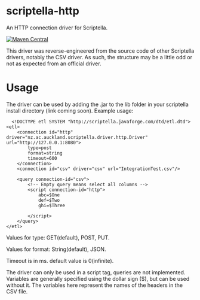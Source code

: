 # scriptella-http
An HTTP connection driver for Scriptella. 

[![Maven Central](https://maven-badges.herokuapp.com/maven-central/nz.ac.auckland.scriptella.driver/scriptella-http/badge.svg)](https://maven-badges.herokuapp.com/maven-central/nz.ac.auckland.scriptella.driver.scriptella-http/scriptella-http)

This driver was reverse-engineered from the source code of other Scriptella drivers, notably the CSV driver. 
As such, the structure may be a little odd or not as expected from an official driver. 

# Usage

The driver can be used by adding the .jar to the lib folder in your scriptella install directory (link coming soon).
Example usage:

```
  <!DOCTYPE etl SYSTEM "http://scriptella.javaforge.com/dtd/etl.dtd">
<etl>
    <connection id="http" driver="nz.ac.auckland.scriptella.driver.http.Driver" url="http://127.0.0.1:8080">
        type=post
        format=string
        timeout=600
    </connection>
    <connection id="csv" driver="csv" url="IntegrationTest.csv"/>

    <query connection-id="csv">
        <!-- Empty query means select all columns -->
        <script connection-id="http">
            abc=$One
            def=$Two
            ghi=$Three

        </script>
    </query>
</etl>
```

Values for type: GET(default), POST, PUT.

Values for format: String(default), JSON.

Timeout is in ms. default value is 0(infinite).

The driver can only be used in a script tag, queries are not implemented. Variables are generally specified using the dollar sign ($),
but can be used without it. The variables here represent the names of the headers in the CSV file.
